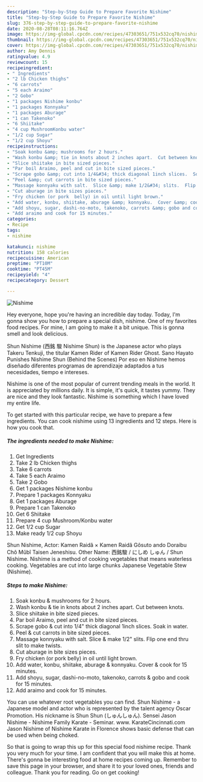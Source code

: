 ```yaml
---
description: "Step-by-Step Guide to Prepare Favorite Nishime"
title: "Step-by-Step Guide to Prepare Favorite Nishime"
slug: 376-step-by-step-guide-to-prepare-favorite-nishime
date: 2020-08-28T08:11:16.764Z
image: https://img-global.cpcdn.com/recipes/47303651/751x532cq70/nishime-recipe-main-photo.jpg
thumbnail: https://img-global.cpcdn.com/recipes/47303651/751x532cq70/nishime-recipe-main-photo.jpg
cover: https://img-global.cpcdn.com/recipes/47303651/751x532cq70/nishime-recipe-main-photo.jpg
author: Amy Dennis
ratingvalue: 4.9
reviewcount: 15
recipeingredient:
- " Ingredients"
- "2 lb Chicken thighs"
- "6 carrots"
- "5 each Araimo"
- "2 Gobo"
- "1 packages Nishime konbu"
- "1 packages Konnyaku"
- "1 packages Aburage"
- "1 can Takenoko"
- "6 Shiitake"
- "4 cup MushroomKonbu water"
- "1/2 cup Sugar"
- "1/2 cup Shoyu"
recipeinstructions:
- "Soak konbu &amp; mushrooms for 2 hours."
- "Wash konbu &amp; tie in knots about 2 inches apart.  Cut between knots."
- "Slice shiitake in bite sized pieces."
- "Par boil Araimo, peel and cut in bite sized pieces."
- "Scrape gobo &amp; cut into 1/4&#34; thick diagonal 1inch slices.  Soak in water."
- "Peel &amp; cut carrots in bite sized pieces."
- "Massage konnyaku with salt.  Slice &amp; make 1/2&#34; slits.  Flip one end thru slit to make twists."
- "Cut aburage in bite sizes pieces."
- "Fry chicken (or pork  belly) in oil until light brown."
- "Add water, konbu, shiitake, aburage &amp; konnyaku.  Cover &amp; cook for 15 minutes."
- "Add shoyu, sugar, dashi-no-moto, takenoko, carrots &amp; gobo and cook for 15 minutes."
- "Add araimo and cook for 15 minutes."
categories:
- Recipe
tags:
- nishime

katakunci: nishime 
nutrition: 158 calories
recipecuisine: American
preptime: "PT10M"
cooktime: "PT45M"
recipeyield: "4"
recipecategory: Dessert

---
```



![Nishime](https://img-global.cpcdn.com/recipes/47303651/751x532cq70/nishime-recipe-main-photo.jpg)

Hey everyone, hope you're having an incredible day today. Today, I'm gonna show you how to prepare a special dish, nishime. One of my favorites food recipes. For mine, I am going to make it a bit unique. This is gonna smell and look delicious.

Shun Nishime (西銘 駿 Nishime Shun) is the Japanese actor who plays Takeru Tenkuji, the titular Kamen Rider of Kamen Rider Ghost. Sano Hayato Punishes Nishime Shun (Behind the Scenes) Por eso en Nishime hemos diseñado diferentes programas de aprendizaje adaptados a tus necesidades, tiempo e intereses.

Nishime is one of the most popular of current trending meals in the world. It is appreciated by millions daily. It is simple, it's quick, it tastes yummy. They are nice and they look fantastic. Nishime is something which I have loved my entire life.


To get started with this particular recipe, we have to prepare a few ingredients. You can cook nishime using 13 ingredients and 12 steps. Here is how you cook that.

<!--inarticleads1-->

##### The ingredients needed to make Nishime:

1. Get  Ingredients
1. Take 2 lb Chicken thighs
1. Take 6 carrots
1. Take 5 each Araimo
1. Take 2 Gobo
1. Get 1 packages Nishime konbu
1. Prepare 1 packages Konnyaku
1. Get 1 packages Aburage
1. Prepare 1 can Takenoko
1. Get 6 Shiitake
1. Prepare 4 cup Mushroom/Konbu water
1. Get 1/2 cup Sugar
1. Make ready 1/2 cup Shoyu


Shun Nishime, Actor: Kamen Raidâ × Kamen Raidâ Gôsuto ando Doraibu Chô Mûbî Taisen Jeneshisu. Other Name: 西銘駿 / にしめ しゅん / Shun Nishime. Nishime is a method of cooking vegetables that means waterless cooking. Vegetables are cut into large chunks Japanese Vegetable Stew (Nishime). 

<!--inarticleads2-->

##### Steps to make Nishime:

1. Soak konbu &amp; mushrooms for 2 hours.
1. Wash konbu &amp; tie in knots about 2 inches apart.  Cut between knots.
1. Slice shiitake in bite sized pieces.
1. Par boil Araimo, peel and cut in bite sized pieces.
1. Scrape gobo &amp; cut into 1/4&#34; thick diagonal 1inch slices.  Soak in water.
1. Peel &amp; cut carrots in bite sized pieces.
1. Massage konnyaku with salt.  Slice &amp; make 1/2&#34; slits.  Flip one end thru slit to make twists.
1. Cut aburage in bite sizes pieces.
1. Fry chicken (or pork  belly) in oil until light brown.
1. Add water, konbu, shiitake, aburage &amp; konnyaku.  Cover &amp; cook for 15 minutes.
1. Add shoyu, sugar, dashi-no-moto, takenoko, carrots &amp; gobo and cook for 15 minutes.
1. Add araimo and cook for 15 minutes.


You can use whatever root vegetables you can find. Shun Nishime - a Japanese model and actor who is represented by the talent agency Oscar Promotion. His nickname is Shun Shun (しゅんしゅん). Sensei Jason Nishime - Nishime Family Karate - Seminar. www. KarateCincinnati.com Jason Nishime of Nishime Karate in Florence shows basic defense that can be used when being choked. 

So that is going to wrap this up for this special food nishime recipe. Thank you very much for your time. I am confident that you will make this at home. There's gonna be interesting food at home recipes coming up. Remember to save this page in your browser, and share it to your loved ones, friends and colleague. Thank you for reading. Go on get cooking!
